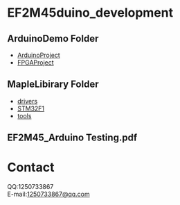 # EF2M45duino_development
## ArduinoDemo Folder
* [ArduinoProject](https://github.com/jaygreen123/EF2M45duino_development/tree/master/ArduinoDemo/ArduinoProject/Blink)
* [FPGAProject](https://github.com/jaygreen123/EF2M45duino_development/tree/master/ArduinoDemo/FPGAProject)

## MapleLibirary Folder
* [drivers](https://github.com/jaygreen123/EF2M45duino_development/tree/master/MapleLibirary/drivers)
* [STM32F1](https://github.com/jaygreen123/EF2M45duino_development/tree/master/MapleLibirary/STM32F1)
* [tools](https://github.com/jaygreen123/EF2M45duino_development/tree/master/MapleLibirary/tools)

## EF2M45_Arduino Testing.pdf

# Contact
QQ:1250733867  
E-mail:1250733867@qq.com
